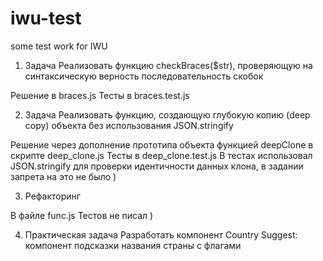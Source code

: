 # iwu-test
some test work for IWU



1. Задача
Реализовать функцию checkBraces($str), проверяющую на синтаксическую верность последовательность скобок

Решение в braces.js
Тесты в braces.test.js


2. Задача
Реализовать функцию, создающую глубокую копию (deep copy) объекта без использования JSON.stringify

Решение через дополнение прототипа объекта функцией deepClone в скрипте deep_clone.js
Тесты в deep_clone.test.js
В тестах использовал JSON.stringify для проверки идентичности данных клона, в задании запрета на это не было )


3. Рефакторинг

В файле func.js
Тестов не писал )

4. Практическая задача
Разработать компонент Country Suggest: компонент подсказки названия страны с флагами

